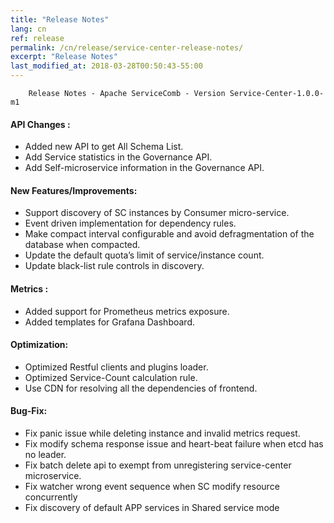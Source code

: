 ```yaml
---
title: "Release Notes"
lang: cn
ref: release
permalink: /cn/release/service-center-release-notes/
excerpt: "Release Notes"
last_modified_at: 2018-03-28T00:50:43-55:00
---
```



        Release Notes - Apache ServiceComb - Version Service-Center-1.0.0-m1
    

#### API Changes :
 * Added new API to get All Schema List.
 * Add Service statistics in the Governance API.
 * Add Self-microservice information in the Governance API.

#### New Features/Improvements:
* Support discovery of SC instances by Consumer micro-service.
* Event driven implementation for dependency rules.
* Make compact interval configurable and avoid defragmentation of the database when compacted.
* Update the default quota’s limit of service/instance count.
* Update black-list rule controls in discovery.

#### Metrics : 
* Added support for Prometheus metrics exposure.
* Added templates for Grafana Dashboard.
            
#### Optimization:
* Optimized Restful clients and plugins loader.
* Optimized Service-Count calculation rule.
* Use CDN for resolving all the dependencies of frontend.

#### Bug-Fix:
* Fix panic issue while deleting instance and invalid metrics request.
* Fix modify schema response issue and heart-beat failure when etcd has no leader.
* Fix batch delete api to exempt from unregistering service-center microservice.
* Fix watcher wrong event sequence when SC modify resource concurrently
* Fix discovery of default APP services in Shared service mode 
